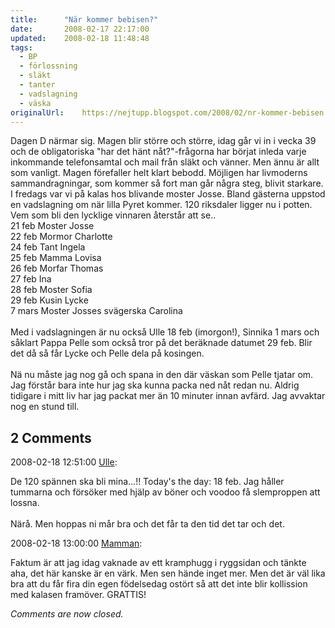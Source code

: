 ```yaml
---
title:		"När kommer bebisen?"
date:		2008-02-17 22:17:00
updated:	2008-02-18 11:48:48
tags: 
  - BP
  - förlossning
  - släkt
  - tanter
  - vadslagning
  - väska	
originalUrl:	https://nejtupp.blogspot.com/2008/02/nr-kommer-bebisen.html
---
```


Dagen D närmar sig. Magen blir större och större, idag går vi in i vecka 39 och de obligatoriska "har det hänt nåt?"-frågorna har börjat inleda varje inkommande telefonsamtal och mail från släkt och vänner. Men ännu är allt som vanligt. Magen förefaller helt klart bebodd. Möjligen har livmoderns sammandragningar, som kommer så fort man går några steg, blivit starkare.<br>
I fredags var vi på kalas hos blivande moster Josse. Bland gästerna uppstod en vadslagning om när lilla Pyret kommer. 120 riksdaler ligger nu i potten. Vem som bli den lycklige vinnaren återstår att se..<br>
21 feb Moster Josse<br>
22 feb Mormor Charlotte<br>
24 feb Tant Ingela<br>
25 feb Mamma Lovisa<br>
26 feb Morfar Thomas<br>
27 feb Ina<br>
28 feb Moster Sofia<br>
29 feb Kusin Lycke<br>
7 mars Moster Josses svägerska Carolina<br>
<br>
Med i vadslagningen är nu också Ulle 18 feb (imorgon!), Sinnika 1 mars och såklart Pappa Pelle som också tror på det beräknade datumet 29 feb. Blir det då så får Lycke och Pelle dela på kosingen.<br>
<br>
Nä nu måste jag nog gå och spana in den där väskan som Pelle tjatar om. Jag förstår bara inte hur jag ska kunna packa ned nåt redan nu. Aldrig tidigare i mitt liv har jag packat mer än 10 minuter innan avfärd. Jag avvaktar nog en stund till.

<div class="comments">
	<div class="comments-header"><h2>2 Comments</h2></div>
	<div class="comments-body">
			<div class="comment" id="comment-7806590393016491878">
				<p class="comment-header">
					<date datetime="2008-02-18T12:51:00.000+01:00">2008-02-18 12:51:00</date> 
					<a href="https://www.blogger.com/profile/12730711928166322134" rel="nofollow">Ulle</a>:
				</p>
				<div class="comment-content"><p>De 120 spännen ska bli mina...!! Today's the day: 18 feb. Jag håller tummarna och försöker med hjälp av böner och voodoo få slemproppen att lossna. <BR/><BR/>Närå. Men hoppas ni mår bra och det får ta den tid det tar och det.</p></div>
				<div class="comment-footer"></div>
			</div>
			<div class="comment" id="comment-4909142161834216639">
				<p class="comment-header">
					<date datetime="2008-02-18T13:00:00.000+01:00">2008-02-18 13:00:00</date> 
					<a href="https://www.blogger.com/profile/15863123892860534613" rel="nofollow">Mamman</a>:
				</p>
				<div class="comment-content"><p>Faktum är att jag idag vaknade av ett kramphugg i ryggsidan och tänkte aha, det här kanske är en värk. Men sen hände inget mer. Men det är väl lika bra att du får fira din egen födelsedag ostört så att det inte blir kollission med kalasen framöver. GRATTIS!</p></div>
				<div class="comment-footer"></div>
			</div></div>
	<p class="comments-footer"><em>Comments are now closed.</em></p>
</div>